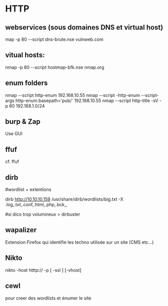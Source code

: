 # HTTP
## webservices (sous domaines DNS et virtual host)

map -p 80 --script dns-brute.nse vulnweb.com 

## vitual hosts:

nmap -p 80 --script hostmap-bfk.nse nmap.org 

## enum folders

nmap --script http-enum 192.168.10.55
nmap --script -http-enum --script-args http-enum.basepath='pub/' 192.168.10.55
nmap --script http-title -sV -p 80 192.168.1.0/24

## burp & Zap

Use GUI

## ffuf

cf. ffuf

## dirb

#wordlist + extentions

dirb http://10.10.10.159 /usr/share/dirb/wordlists/big.txt -X .log,.txt,.conf,.html,.php,.bck,,

#si dico trop volumineux > dirbuster

## wapalizer

Extension Firefox qui identifie les techno utilisée sur un site (CMS etc...)

## Nikto

nikto -host htttp://<victim> -p <port> [ -ssl ] [-vhost]

## cewl 

pour creer des wordlists et énumer le site